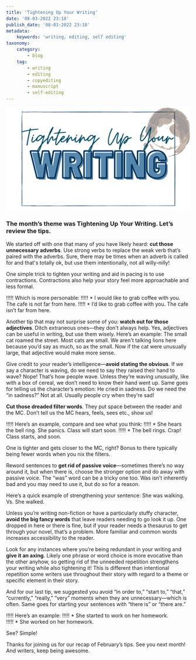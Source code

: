 ```yaml
---
title: 'Tightening Up Your Writing'
date: '08-03-2022 23:18'
publish_date: '08-03-2022 23:18'
metadata:
    keywords: 'writing, editing, self editing'
taxonomy:
    category:
        - blog
    tag:
        - writing
        - editing
        - copyediting
        - manuscript
        - self-editing
---
```


!["Tightening Up Your Writing"](TighteningUpYourWriting.png "TighteningUpYourWriting")
### The month’s theme was Tightening Up Your Writing. Let’s review the tips.

We started off with one that many of you have likely heard: **cut those unnecessary adverbs**. Use strong verbs to replace the weak verb that’s paired with the adverbs. Sure, there may be times when an adverb is called for and that's totally ok, but use them intentionally, not all willy-nilly! 

One simple trick to tighten your writing and aid in pacing is to use contractions. Contractions also help your story feel more approachable and less formal. 

!!!!! Which is more personable: 
!!!!! * I would like to grab coffee with you. The cafe is not far from here. 
!!!!! * I’d like to grab coffee with you. The cafe isn’t far from here.  

Another tip that may not surprise some of you: **watch out for those adjectives**. Ditch extraneous ones—they don't always help. Yes, adjectives can be useful in writing, but use them wisely. Here’s an example: The small cat roamed the street. Most cats are small. We aren't talking lions here because you’d say as much, so ax the small. Now if the cat were unusually large, that adjective would make more sense. 

Give credit to your reader’s intelligence—**avoid stating the obvious**. If we say a character is waving, do we need to say they raised their hand to wave? Nope! That’s how people wave. Unless they’re waving unusually, like with a box of cereal, we don’t need to know their hand went up. Same goes for telling us the character’s emotion: He cried in sadness. Do we need the “in sadness?” Not at all. Usually people cry when they’re sad! 

**Cut those dreaded filter words**. They put space between the reader and the MC. Don’t tell us the MC hears, feels, sees etc., show us! 

!!!!! Here’s an example, compare and see what you think: 
!!!!! * She hears the bell ring. She panics. Class will start soon. 
!!!!! * The bell rings. Crap! Class starts, and soon. 

One is tighter and gets closer to the MC, right? Bonus to there typically being fewer words when you nix the filters. 

Reword sentences to **get rid of passive voice**—sometimes there’s no way around it, but when there is, choose the stronger option and do away with passive voice. The “was” word can be a tricky one too. Was isn’t inherently bad and you may need to use it, but do so for a reason. 

Here’s a quick example of strengthening your sentence: She was walking. Vs. She walked.  

Unless you’re writing non-fiction or have a particularly stuffy character, **avoid the big fancy words** that leave readers needing to go look it up. One dropped in here or there is fine, but if your reader needs a thesaurus to get through your novel, that’s a problem. More familiar and common words increases accessibility to the reader. 

Look for any instances where you’re being redundant in your writing and **give it an axing**. Likely one phrase or word choice is more evocative than the other anyhow, so getting rid of the unneeded repetition strengthens your writing while also tightening it! This is different than intentional repetition some writers use throughout their story with regard to a theme or specific element in their story.

And for our last tip, we suggested you avoid “in order to,” “start to,” “that,” “currently,” “really,” “very” moments when they are unnecessary—which is often. Same goes for starting your sentences with “there is” or “there are.” 

!!!!! Here’s an example: 
!!!!! * She started to work on her homework.  
!!!!! * She worked on her homework. 

See? Simple!

Thanks for joining us for our recap of February’s tips. See you next month! And writers, keep being awesome.